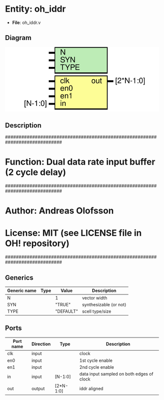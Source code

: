 # Entity: oh_iddr

- **File**: oh_iddr.v
## Diagram

![Diagram](oh_iddr.svg "Diagram")
## Description

#############################################################################
# Function: Dual data rate input buffer (2 cycle delay)                     #
#############################################################################
# Author:   Andreas Olofsson                                                #
# License:  MIT (see LICENSE file in OH! repository)                        #
#############################################################################

## Generics

| Generic name | Type | Value     | Description              |
| ------------ | ---- | --------- | ------------------------ |
| N            |      | 1         |  vector width            |
| SYN          |      | "TRUE"    |  synthesizable (or not)  |
| TYPE         |      | "DEFAULT" |  scell type/size         |
## Ports

| Port name | Direction | Type      | Description                               |
| --------- | --------- | --------- | ----------------------------------------- |
| clk       | input     |           | clock                                     |
| en0       | input     |           | 1st cycle enable                          |
| en1       | input     |           | 2nd cycle enable                          |
| in        | input     | [N-1:0]   | data input sampled on both edges of clock |
| out       | output    | [2*N-1:0] | iddr aligned                              |
